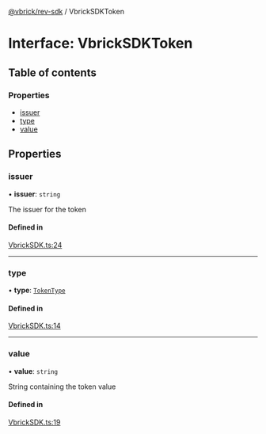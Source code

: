 [@vbrick/rev-sdk](../README.md) / VbrickSDKToken

# Interface: VbrickSDKToken

## Table of contents

### Properties

- [issuer](VbrickSDKToken.md#issuer)
- [type](VbrickSDKToken.md#type)
- [value](VbrickSDKToken.md#value)

## Properties

### issuer

• **issuer**: `string`

The issuer for the token

#### Defined in

[VbrickSDK.ts:24](https://github.com/vbrick/rev-sdk-js/blob/bdcf956/src/VbrickSDK.ts#L24)

___

### type

• **type**: [`TokenType`](../enums/TokenType.md)

#### Defined in

[VbrickSDK.ts:14](https://github.com/vbrick/rev-sdk-js/blob/bdcf956/src/VbrickSDK.ts#L14)

___

### value

• **value**: `string`

String containing the token value

#### Defined in

[VbrickSDK.ts:19](https://github.com/vbrick/rev-sdk-js/blob/bdcf956/src/VbrickSDK.ts#L19)
